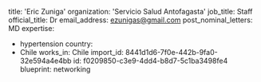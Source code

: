title: 'Eric Zuniga'
organization: 'Servicio Salud Antofagasta'
job_title: Staff
official_title: Dr
email_address: ezunigas@gmail.com
post_nominal_letters: MD
expertise:
  - hypertension
country:
  - Chile
works_in: Chile
import_id: 8441d1d6-7f0e-442b-9fa0-32e594a4e4bb
id: f0209850-c3e9-4dd4-b8d7-5c1ba3498fe4
blueprint: networking
